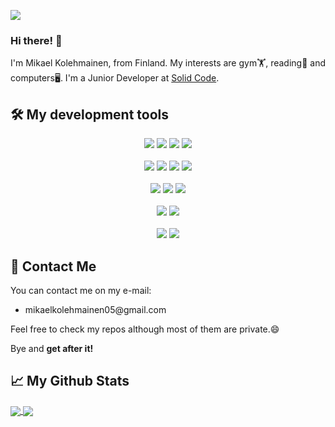 ![](https://komarev.com/ghpvc/?username=Mikael-Kolehmainen)
### Hi there! 💪

I'm Mikael Kolehmainen, from Finland. My interests are gym🏋️, reading📘 and computers🖥️. I'm a Junior Developer at <a href='https://solidcode.fi/en/frontpage/' target='_blank'>Solid Code</a>.

<h2 align="left">🛠️ My development tools</h2>
<p align="center">
  <!-- LANGUAGES -->
  <img src="https://img.shields.io/badge/JavaScript-F7DF1E?style=for-the-badge&logo=javascript&logoColor=white" />
  <img src="https://img.shields.io/badge/PHP-8993BE?style=for-the-badge&logo=php&logoColor=white" />
  <img src="https://img.shields.io/badge/Python-306998?style=for-the-badge&logo=python&logoColor=white" />
  <img src="https://img.shields.io/badge/C%23-823085?style=for-the-badge&logo=CSharp&logoColor=white" />
  <br />
  <br />
  <!-- WEB DEVELOPMENT -->
  <img src="https://img.shields.io/badge/HTML-e34c26?style=for-the-badge&logo=HTML5&logoColor=white" />
  <img src="https://img.shields.io/badge/CSS-264DE4?style=for-the-badge&logo=CSS3&logoColor=white" />
  <img src="https://img.shields.io/badge/SCSS-C69?style=for-the-badge&logo=SASS&logoColor=white" />
  <img src="https://img.shields.io/badge/REACT-61DBFB?style=for-the-badge&logo=react&logoColor=white" />
  <br />
  <br />
  <!-- ENVIRONMENTS -->
  <img src="https://img.shields.io/badge/LINUX-black?style=for-the-badge&logo=linux&logoColor=white" />
  <img src="https://img.shields.io/badge/DOCKER-0DB7ED?style=for-the-badge&logo=docker&logoColor=white" />
  <img src="https://img.shields.io/badge/AWS-FF9B00?style=for-the-badge&logo=amazon&logoColor=white" />
  <br />
  <br />
  <!-- VERSION CONTROL -->
  <img src="https://img.shields.io/badge/GIT-F1502F?style=for-the-badge&logo=git&logoColor=white" />
  <img src="https://img.shields.io/badge/GITHUB-171515?style=for-the-badge&logo=github&logoColor=white" />
  <br />
  <br />
  <!-- OTHER -->
  <img src="https://img.shields.io/badge/BASH-black?style=for-the-badge&logo=bash&logoColor=white" />
  <img src="https://img.shields.io/badge/MYSQL-00758F?style=for-the-badge&logo=mysql&logoColor=white" />
</p>

<h2 align="left">🤝 Contact Me</h2>

You can contact me on my e-mail:
<ul>
  <li>mikaelkolehmainen05@gmail.com</li>
</ul>

Feel free to check my repos although most of them are private.😄

Bye and **get after it!**

<h2>📈 My Github Stats</h2>

<a href="https://github.com/anuraghazra/github-readme-stats">
  <img align="center" src="https://github-readme-stats.vercel.app/api?username=Mikael-Kolehmainen&count_private=true&bg_color=30,e96443,904e95&title_color=fff&text_color=fff&hide_border=true" />
</a>
<a href="https://github.com/anuraghazra/github-readme-stats">
  <img align="center" src="https://github-readme-stats.vercel.app/api/top-langs/?username=Mikael-Kolehmainen&count_private=true&langs_count=10&bg_color=30,e96443,904e95&hide_border=true&title_color=fff&text_color=fff&exclude_repo=Scoreboard" />

<!--
**Mikael-Kolehmainen/Mikael-Kolehmainen** is a ✨ _special_ ✨ repository because its `README.md` (this file) appears on your GitHub profile.

Here are some ideas to get you started:

- 🔭 I’m currently working on ...
- 🌱 I’m currently learning ...
- 👯 I’m looking to collaborate on ...
- 🤔 I’m looking for help with ...
- 💬 Ask me about ...
- 📫 How to reach me: ...
- 😄 Pronouns: ...
- ⚡ Fun fact: ...
-->
